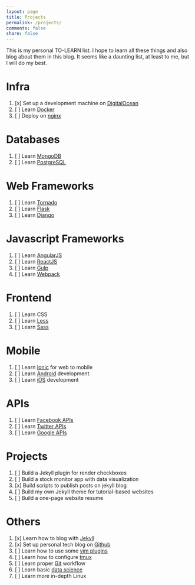 ```yaml
---
layout: page
title: Projects
permalink: /projects/
comments: false
share: false
---
```


This is my personal TO-LEARN list. I hope to learn all these things and also blog about them in this blog. It seems like a daunting list, at least to me, but I will do my best.

# Infra

1. [x] Set up a development machine on [DigitalOcean](https://www.digitalocean.com)
2. [ ] Learn [Docker](https://www.docker.com)
3. [ ] Deploy on [nginx](https://www.nginx.com/resources/wiki/)

# Databases

1. [ ] Learn [MongoDB](https://www.mongodb.org)
2. [ ] Learn [PostgreSQL](http://www.postgresql.org)

# Web Frameworks

1. [ ] Learn [Tornado](http://www.tornadoweb.org/en/stable/)
2. [ ] Learn [Flask](http://flask.pocoo.org)
3. [ ] Learn [Django](https://www.djangoproject.com)

# Javascript Frameworks

1. [ ] Learn [AngularJS](https://angularjs.org)
2. [ ] Learn [ReactJS](https://facebook.github.io/react/)
3. [ ] Learn [Gulp](http://gulpjs.com)
4. [ ] Learn [Webpack](https://webpack.github.io)

# Frontend

1. [ ] Learn CSS
2. [ ] Learn [Less](http://lesscss.org)
3. [ ] Learn [Sass](http://sass-lang.com)

# Mobile

1. [ ] Learn [Ionic](http://ionicframework.com) for web to mobile
2. [ ] Learn [Android](http://developer.android.com/index.html) development
3. [ ] Learn [iOS](https://developer.apple.com) development

# APIs

1. [ ] Learn [Facebook APIs](https://developers.facebook.com)
2. [ ] Learn [Twitter APIs](https://dev.twitter.com/rest/public)
3. [ ] Learn [Google APIs](https://developers.google.com/apis-explorer/#p/)

# Projects

1. [ ] Build a Jekyll plugin for render checkboxes
2. [ ] Build a stock monitor app with data visualization
3. [x] Build scripts to publish posts on jekyll blog
4. [ ] Build my own Jekyll theme for tutorial-based websites
5. [ ] Build a one-page website resume

# Others

1. [x] Learn how to blog with [Jekyll](http://jekyllrb.com)
2. [x] Set up personal tech blog on [Github](http://gohkhoonhiang.github.io/)
3. [ ] Learn how to use some [vim plugins](http://vimawesome.com)
4. [ ] Learn how to configure [tmux](https://tmux.github.io)
5. [ ] Learn proper [Git](https://git-scm.com/) workflow
6. [ ] Learn basic [data science](https://www.coursera.org/specializations/jhu-data-science)
7. [ ] Learn more in-depth Linux


